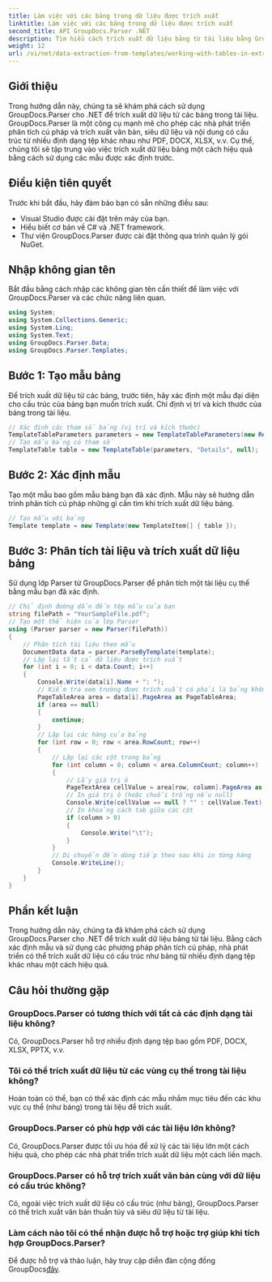 ```yaml
---
title: Làm việc với các bảng trong dữ liệu được trích xuất
linktitle: Làm việc với các bảng trong dữ liệu được trích xuất
second_title: API GroupDocs.Parser .NET
description: Tìm hiểu cách trích xuất dữ liệu bảng từ tài liệu bằng GroupDocs.Parser cho .NET. Phân tích cú pháp nội dung có cấu trúc một cách hiệu quả bằng các mẫu được xác định trước.
weight: 12
url: /vi/net/data-extraction-from-templates/working-with-tables-in-extracted-data/
---
```

## Giới thiệu
Trong hướng dẫn này, chúng ta sẽ khám phá cách sử dụng GroupDocs.Parser cho .NET để trích xuất dữ liệu từ các bảng trong tài liệu. GroupDocs.Parser là một công cụ mạnh mẽ cho phép các nhà phát triển phân tích cú pháp và trích xuất văn bản, siêu dữ liệu và nội dung có cấu trúc từ nhiều định dạng tệp khác nhau như PDF, DOCX, XLSX, v.v. Cụ thể, chúng tôi sẽ tập trung vào việc trích xuất dữ liệu bảng một cách hiệu quả bằng cách sử dụng các mẫu được xác định trước.
## Điều kiện tiên quyết
Trước khi bắt đầu, hãy đảm bảo bạn có sẵn những điều sau:
- Visual Studio được cài đặt trên máy của bạn.
- Hiểu biết cơ bản về C# và .NET framework.
- Thư viện GroupDocs.Parser được cài đặt thông qua trình quản lý gói NuGet.

## Nhập không gian tên
Bắt đầu bằng cách nhập các không gian tên cần thiết để làm việc với GroupDocs.Parser và các chức năng liên quan.
```csharp
using System;
using System.Collections.Generic;
using System.Linq;
using System.Text;
using GroupDocs.Parser.Data;
using GroupDocs.Parser.Templates;
```
## Bước 1: Tạo mẫu bảng
Để trích xuất dữ liệu từ các bảng, trước tiên, hãy xác định một mẫu đại diện cho cấu trúc của bảng bạn muốn trích xuất. Chỉ định vị trí và kích thước của bảng trong tài liệu.
```csharp
// Xác định các tham số bảng (vị trí và kích thước)
TemplateTableParameters parameters = new TemplateTableParameters(new Rectangle(new Point(35, 320), new Size(530, 55)), null);
// Tạo mẫu bảng có tham số
TemplateTable table = new TemplateTable(parameters, "Details", null);
```
## Bước 2: Xác định mẫu
Tạo một mẫu bao gồm mẫu bảng bạn đã xác định. Mẫu này sẽ hướng dẫn trình phân tích cú pháp những gì cần tìm khi trích xuất dữ liệu bảng.
```csharp
// Tạo mẫu với bảng
Template template = new Template(new TemplateItem[] { table });
```
## Bước 3: Phân tích tài liệu và trích xuất dữ liệu bảng
Sử dụng lớp Parser từ GroupDocs.Parser để phân tích một tài liệu cụ thể bằng mẫu bạn đã xác định.
```csharp
// Chỉ định đường dẫn đến tệp mẫu của bạn
string filePath = "YourSampleFile.pdf";
// Tạo một thể hiện của lớp Parser
using (Parser parser = new Parser(filePath))
{
    // Phân tích tài liệu theo mẫu
    DocumentData data = parser.ParseByTemplate(template);
    // Lặp lại tất cả dữ liệu được trích xuất
    for (int i = 0; i < data.Count; i++)
    {
        Console.Write(data[i].Name + ": ");
        // Kiểm tra xem trường được trích xuất có phải là bảng không
        PageTableArea area = data[i].PageArea as PageTableArea;
        if (area == null)
        {
            continue;
        }
        // Lặp lại các hàng của bảng
        for (int row = 0; row < area.RowCount; row++)
        {
            // Lặp lại các cột trong bảng
            for (int column = 0; column < area.ColumnCount; column++)
            {
                // Lấy giá trị ô
                PageTextArea cellValue = area[row, column].PageArea as PageTextArea;
                // In giá trị ô (hoặc chuỗi trống nếu null)
                Console.Write(cellValue == null ? "" : cellValue.Text);
                // In khoảng cách tab giữa các cột
                if (column > 0)
                {
                    Console.Write("\t");
                }
            }
            // Di chuyển đến dòng tiếp theo sau khi in từng hàng
            Console.WriteLine();
        }
    }
}
```

## Phần kết luận
Trong hướng dẫn này, chúng ta đã khám phá cách sử dụng GroupDocs.Parser cho .NET để trích xuất dữ liệu bảng từ tài liệu. Bằng cách xác định mẫu và sử dụng các phương pháp phân tích cú pháp, nhà phát triển có thể trích xuất dữ liệu có cấu trúc như bảng từ nhiều định dạng tệp khác nhau một cách hiệu quả.

## Câu hỏi thường gặp
### GroupDocs.Parser có tương thích với tất cả các định dạng tài liệu không?
Có, GroupDocs.Parser hỗ trợ nhiều định dạng tệp bao gồm PDF, DOCX, XLSX, PPTX, v.v.
### Tôi có thể trích xuất dữ liệu từ các vùng cụ thể trong tài liệu không?
Hoàn toàn có thể, bạn có thể xác định các mẫu nhắm mục tiêu đến các khu vực cụ thể (như bảng) trong tài liệu để trích xuất.
### GroupDocs.Parser có phù hợp với các tài liệu lớn không?
Có, GroupDocs.Parser được tối ưu hóa để xử lý các tài liệu lớn một cách hiệu quả, cho phép các nhà phát triển trích xuất dữ liệu một cách liền mạch.
### GroupDocs.Parser có hỗ trợ trích xuất văn bản cùng với dữ liệu có cấu trúc không?
Có, ngoài việc trích xuất dữ liệu có cấu trúc (như bảng), GroupDocs.Parser có thể trích xuất văn bản thuần túy và siêu dữ liệu từ tài liệu.
### Làm cách nào tôi có thể nhận được hỗ trợ hoặc trợ giúp khi tích hợp GroupDocs.Parser?
 Để được hỗ trợ và thảo luận, hãy truy cập diễn đàn cộng đồng GroupDocs[đây](https://forum.groupdocs.com/c/parser/17).